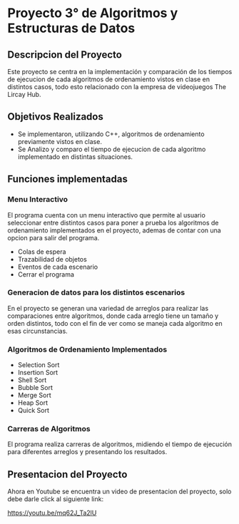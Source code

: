 # Proyecto 3° de Algoritmos y Estructuras de Datos

## Descripcion del Proyecto

Este proyecto se centra en la implementación y comparación de los tiempos de ejecucion de cada algoritmos de ordenamiento vistos en clase en distintos casos, todo esto relacionado con la empresa de videojuegos The Lircay Hub.

## Objetivos Realizados

- Se implementaron, utilizando C++, algoritmos de ordenamiento previamente vistos en clase.
- Se Analizo y comparo el tiempo de ejecucion de cada algoritmo implementado en distintas situaciones.

## Funciones implementadas

### Menu Interactivo

El programa cuenta con un menu interactivo que permite al usuario seleccionar entre distintos casos para poner a prueba los algoritmos de ordenamiento implementados en el proyecto, ademas de contar con una opcion para salir del programa.

+ Colas de espera
+ Trazabilidad de objetos
+ Eventos de cada escenario
+ Cerrar el programa

### Generacion de datos para los distintos escenarios

En el proyecto se generan una variedad de arreglos para realizar las comparaciones entre algoritmos, donde cada arreglo tiene un tamaño y orden distintos, todo con el fin de ver como se maneja cada algoritmo en esas circunstancias.

### Algoritmos de Ordenamiento Implementados

- Selection Sort
- Insertion Sort
- Shell Sort
- Bubble Sort
- Merge Sort
- Heap Sort
- Quick Sort

### Carreras de Algoritmos

El programa realiza carreras de algoritmos, midiendo el tiempo de ejecución para diferentes arreglos y presentando los resultados.

## Presentacion del Proyecto
Ahora en Youtube se encuentra un video de presentacion del proyecto, solo debe darle click al siguiente link:

https://youtu.be/mq62J_Ta2lU
